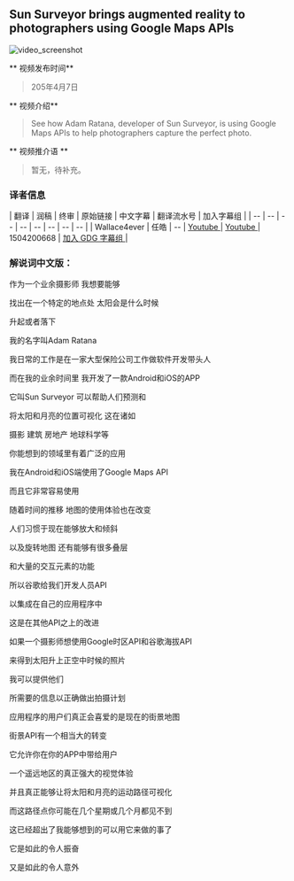 
## Sun Surveyor brings augmented reality to photographers using Google Maps APIs

![video_screenshot](images/lboyR-A1woU.jpg)

** 视频发布时间**
 
> 205年4月7日

** 视频介绍**

>  See how Adam Ratana, developer of Sun Surveyor, is using Google Maps APIs to help photographers capture the perfect photo.

** 视频推介语 **

>  暂无，待补充。


### 译者信息

| 翻译 | 润稿 | 终审 | 原始链接 | 中文字幕 |  翻译流水号  |  加入字幕组  |
| -- | -- | -- | -- | -- |  -- | -- | -- |
| Wallace4ever | 任皓 | -- | [ Youtube ]( https://www.youtube.com/watch?v=88rG6FHEeUg )  |  [ Youtube ]( https://www.youtube.com/watch?v=thDJf3aUAeo ) | 1504200668 | [ 加入 GDG 字幕组 ]( http://www.gfansub.com/join_translator )  |



### 解说词中文版：

作为一个业余摄影师  我想要能够

找出在一个特定的地点处 太阳会是什么时候

升起或者落下

我的名字叫Adam Ratana

我日常的工作是在一家大型保险公司工作做软件开发带头人

而在我的业余时间里  我开发了一款Android和iOS的APP

它叫Sun Surveyor  可以帮助人们预测和

将太阳和月亮的位置可视化  这在诸如

摄影 建筑 房地产 地球科学等

你能想到的领域里有着广泛的应用

我在Android和iOS端使用了Google Maps API

而且它非常容易使用

随着时间的推移 地图的使用体验也在改变

人们习惯于现在能够放大和倾斜

以及旋转地图  还有能够有很多叠层

和大量的交互元素的功能

所以谷歌给我们开发人员API

以集成在自己的应用程序中

这是在其他API之上的改进

如果一个摄影师想使用Google时区API和谷歌海拔API

来得到太阳升上正空中时候的照片

我可以提供他们

所需要的信息以正确做出拍摄计划

应用程序的用户们真正会喜爱的是现在的街景地图

街景API有一个相当大的转变

它允许你在你的APP中带给用户

一个遥远地区的真正强大的视觉体验

并且真正能够让将太阳和月亮的运动路径可视化

而这路径点你可能在几个星期或几个月都见不到

这已经超出了我能够想到的可以用它来做的事了

它是如此的令人振奋

又是如此的令人意外